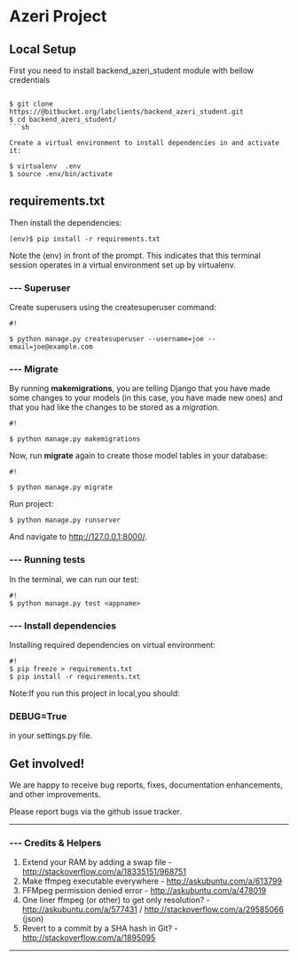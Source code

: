 # Azeri Project #

## Local Setup ##

First you need to install backend_azeri_student module with bellow credentials
```

$ git clone https://@bitbucket.org/labclients/backend_azeri_student.git
$ cd backend_azeri_student/
```sh

Create a virtual environment to install dependencies in and activate it:

$ virtualenv  .env
$ source .env/bin/activate

```
## requirements.txt ##

Then install the dependencies:
```
(env)$ pip install -r requirements.txt
```

Note the (env) in front of the prompt. This indicates that this terminal session operates in a virtual environment set up by virtualenv.



### --- Superuser ###

Create superusers using the createsuperuser command:
```
#!

$ python manage.py createsuperuser --username=joe --email=joe@example.com
```



### --- Migrate ###

By running **makemigrations**, you are telling Django that you have made some changes to your models (in this case, you have made new ones) and that you had like the changes to be stored as a *migration*.


```
#!

$ python manage.py makemigrations 
```

Now, run **migrate** again to create those model tables in your database:


```
#!

$ python manage.py migrate
```

Run project:
```
$ python manage.py runserver
```
And navigate to http://127.0.0.1:8000/.


### --- Running tests ###

In the terminal, we can run our test:
```
#!
$ python manage.py test <appname>
```



### --- Install dependencies ###

Installing required dependencies on virtual environment:
```
#!
$ pip freeze > requirements.txt
$ pip install -r requirements.txt
```
Note:If you run this project in local,you should:
  ### DEBUG=True

  in your settings.py file.

## Get involved! ##
We are happy to receive bug reports, fixes, documentation enhancements, and other improvements.

Please report bugs via the github issue tracker.

----------------------------------------------------------------------------------------------------------------------------------------------------------------

### --- Credits & Helpers ###
1. Extend your RAM by adding a swap file - http://stackoverflow.com/a/18335151/968751
1. Make ffmpeg executable everywhere - http://askubuntu.com/a/613799
1. FFMpeg permission denied error - http://askubuntu.com/a/478019
1. One liner ffmpeg (or other) to get only resolution? - http://askubuntu.com/a/577431 / http://stackoverflow.com/a/29585066 (json)
1. Revert to a commit by a SHA hash in Git? - http://stackoverflow.com/a/1895095

----------------------------------------------------------------------------------------------------------------------------------------------------------------


